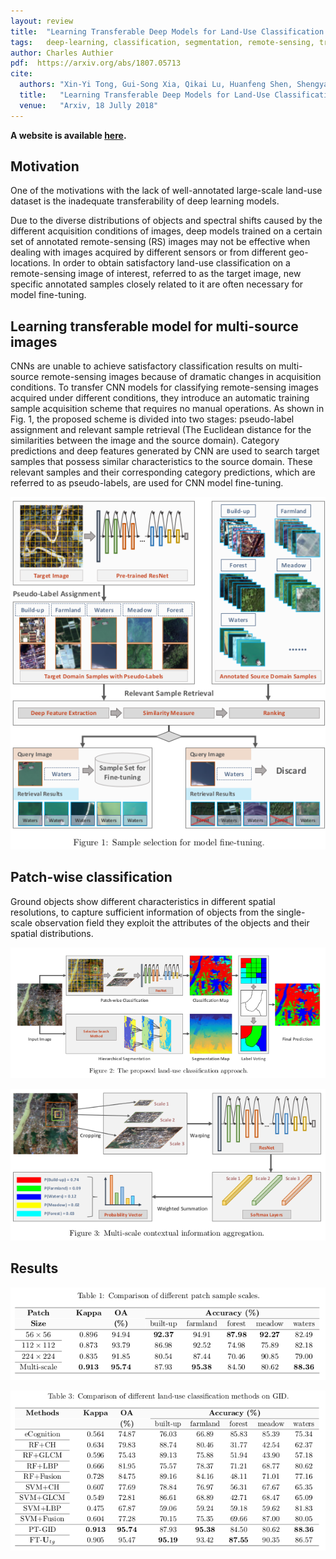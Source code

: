 ```yaml
---
layout: review
title:  "Learning Transferable Deep Models for Land-Use Classification with High-Resolution Remote Sensing Images"
tags:   deep-learning, classification, segmentation, remote-sensing, transfer-learning
author: Charles Authier
pdf:  https://arxiv.org/abs/1807.05713
cite:
  authors: "Xin-Yi Tong, Gui-Song Xia, Qikai Lu, Huanfeng Shen, Shengyang Li, Shucheng You, Liangpei Zhang"
  title:   "Learning Transferable Deep Models for Land-Use Classification with High-Resolution Remote Sensing Images"
  venue:   "Arxiv, 18 Jully 2018"
---
```


**A website is available [here](http://captain.whu.edu.cn/GID/).**

## Motivation
One of the motivations with the lack of well-annotated large-scale land-use dataset is the inadequate transferability of deep learning models.

Due to the diverse distributions of objects and spectral shifts caused by the different acquisition conditions of images, deep models trained on a certain set of annotated remote-sensing (RS) images may not be effective when dealing with images acquired by different sensors or from different geo-locations.
In order to obtain satisfactory land-use classification on a remote-sensing image of interest, referred to as the target image, new specific annotated samples closely related to it are often necessary for model fine-tuning.


## Learning transferable model for multi-source images
CNNs are unable to achieve satisfactory classification results on multi-source remote-sensing images because of dramatic changes in acquisition conditions.
To transfer CNN models for classifying remote-sensing images acquired under different conditions, they introduce an automatic training sample acquisition scheme that requires no manual operations.
As shown in Fig. 1, the proposed scheme is divided into two stages: pseudo-label assignment and relevant
sample retrieval (The Euclidean distance for the similarities between the image and the source domain).
Category predictions and deep features generated by CNN are used to search target samples that possess similar characteristics to the source domain.
These relevant samples and their corresponding category predictions, which are referred to as pseudo-labels, are used for CNN model fine-tuning.

![](/article/images/LTDM/LTDM_selection.png)

## Patch-wise classification

Ground objects show different characteristics in different spatial resolutions, to capture sufficient information of objects from the single-scale observation field they exploit the attributes of the objects and their spatial distributions.

![](/article/images/LTDM/LTDM_classification.png)

![](/article/images/LTDM/LTDM_aggregation.png)

## Results

![](/article/images/LTDM/LTDM_rmultiscale.png)

![](/article/images/LTDM/LTDM_rclass.png)
